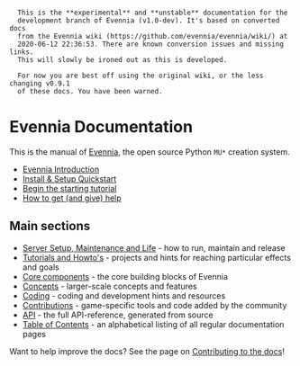 
```warning::

  This is the **experimental** and **unstable** documentation for the
  development branch of Evennia (v1.0-dev). It's based on converted docs
  from the Evennia wiki (https://github.com/evennia/evennia/wiki/) at
  2020-06-12 22:36:53. There are known conversion issues and missing links.
  This will slowly be ironed out as this is developed.

  For now you are best off using the original wiki, or the less changing v0.9.1
  of these docs. You have been warned.
```

# Evennia Documentation

This is the manual of [Evennia](http://www.evennia.com), the open source Python
`MU*` creation system.

- [Evennia Introduction](./Evennia-Introduction)
- [Install & Setup Quickstart](Setup/Setup-Quickstart)
- [Begin the starting tutorial](Howto/Starting/Starting-Part1)
- [How to get (and give) help](./How-To-Get-And-Give-Help)

## Main sections

- [Server Setup, Maintenance and Life](Setup/Setup-Overview) - how to run, maintain and release
- [Tutorials and Howto's](Howto/Howto-Overview) - projects and hints for reaching particular effects and goals
- [Core components](Component/Component-Overview) - the core building blocks of Evennia
- [Concepts](Concept/Concept-Overview) - larger-scale concepts and features
- [Coding](Coding/Coding-Overview) - coding and development hints and resources
- [Contributions](Contrib/Contrib-Overview) - game-specific tools and code added by the community
- [API](./Evennia-API) - the full API-reference, generated from source
- [Table of Contents](./toc) - an alphabetical listing of all regular documentation pages

Want to help improve the docs? See the page on [Contributing to the docs](./Contributing-Docs)!
